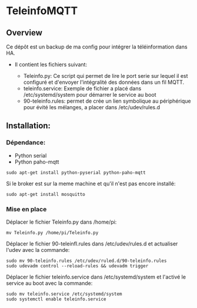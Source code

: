 # TeleinfoMQTT
## Overview

Ce dépôt est un backup de ma config pour intégrer la téléinformation dans HA.

* Il contient les fichiers suivant:

	* Teleinfo.py: Ce script qui permet de lire le port serie sur lequel il est configuré et d'envoyer l'intégralité des données dans un fil MQTT.
	* teleinfo.service: Exemple de fichier a placé dans /etc/systemd/system pour démarrer le service au boot
	* 90-teleinfo.rules: permet de crée un lien symbolique au périphérique pour évité les mélanges, a placer dans /etc/udev/rules.d


## Installation:

### Dépendance:

* Python serial
* Python paho-mqtt

```
sudo apt-get install python-pyserial python-paho-mqtt
```

Si le broker est sur la meme machine et qu'il n'est pas encore installé:

```sudo apt-get install mosquitto```

### Mise en place
Déplacer le fichier Teleinfo.py dans /home/pi:

```
mv Teleinfo.py /home/pi/Teleinfo.py
```

Déplacer le fichier 90-teleinfl.rules dans /etc/udev/rules.d et actualiser l'udev avec la commande:

```
sudo mv 90-teleinfo.rules /etc/udev/ruled.d/90-teleinfo.rules
sudo udevadm control --reload-rules && udevadm trigger
```

Déplacer le fichier teleinfo.service dans /etc/systemd/system et l'activé le service au boot avec la commande:

```
sudo mv teleinfo.service /etc/systemd/system
sudo systemctl enable teleinfo.service
```


